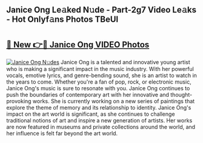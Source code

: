 ## Janice Ong Le𝚊ked N𝚞de - Part-2g7 Video Le𝚊ks - Hot Onlyf𝚊ns Photos TBeUl

# <h2><a href="http://ab89369.deff.icu/?id=Janice+Ong">🔗 New 👉🔴 Janice Ong VIDEO Photos</a></h2>

[![Janice Ong N𝚞des](https://i.imgur.com/rIISA9y.gif)](http://ab89369.deff.icu/?id=Janice+Ong)
Janice Ong is a talented and innovative young artist who is making a significant impact in the music industry. With her powerful vocals, emotive lyrics, and genre-bending sound, she is an artist to watch in the years to come. Whether you're a fan of pop, rock, or electronic music, Janice Ong's music is sure to resonate with you. Janice Ong continues to push the boundaries of contemporary art with her innovative and thought-provoking works. She is currently working on a new series of paintings that explore the theme of memory and its relationship to identity. Janice Ong's impact on the art world is significant, as she continues to challenge traditional notions of art and inspire a new generation of artists. Her works are now featured in museums and private collections around the world, and her influence is felt far beyond the art world.
